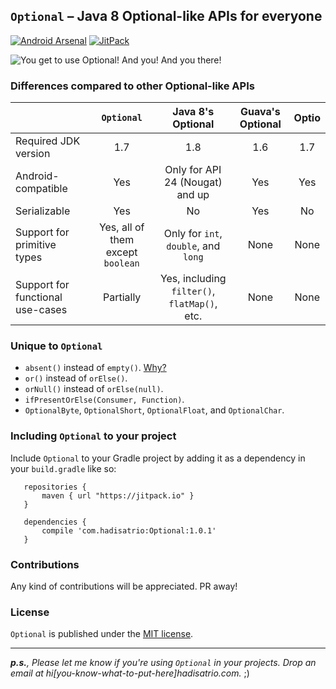 `Optional` – Java 8 Optional-like APIs for everyone
---

[![Android Arsenal][1]][2] [![JitPack][3]][4]

![You get to use Optional! And you! And you there!](https://i.imgflip.com/1g8eyz.jpg)


### Differences compared to other Optional-like APIs

|                                  |             `Optional`            |               Java 8's Optional              |  Guava's Optional  | Optio |
|----------------------------------|:---------------------------------:|:--------------------------------------------:|:------------------:|:-----:|
| Required JDK version             |                1.7                |                      1.8                     |         1.6        |  1.7  |
| Android-compatible               |                Yes                |        Only for API 24 (Nougat) and up       |         Yes        |  Yes  |
| Serializable                     |                Yes                |                       No                     |         Yes        |   No  |
| Support for primitive types      | Yes, all of them except `boolean` |     Only for `int`, `double`, and `long`     |        None        |  None |
| Support for functional use-cases |             Partially             | Yes, including `filter()`, `flatMap()`, etc. |        None        |  None |


### Unique to `Optional`

- `absent()` instead of `empty()`. [Why?](http://englishthesaurus.net/antonym/present)
- `or()` instead of `orElse()`.
- `orNull()` instead of `orElse(null)`.
- `ifPresentOrElse(Consumer, Function)`.
- `OptionalByte`, `OptionalShort`, `OptionalFloat`, and `OptionalChar`.



### Including `Optional` to your project

Include `Optional` to your Gradle project by adding it as a dependency in your `build.gradle` like so:

```
   repositories {
       maven { url "https://jitpack.io" }
   }
   
   dependencies {
       compile 'com.hadisatrio:Optional:1.0.1'
   }
```


### Contributions 

Any kind of contributions will be appreciated. PR away!


### License

`Optional` is published under the [MIT license](https://opensource.org/licenses/MIT).

---

_**p.s.**, Please let me know if you're using `Optional` in your projects. Drop an email at 
hi[you-know-what-to-put-here]hadisatrio.com._ ;)

[1]: https://img.shields.io/badge/Android%20Arsenal-Optional-brightgreen.svg?style=flat-square
[2]: https://android-arsenal.com/details/1/4906
[3]: https://jitpack.io/v/MrHadiSatrio/Optional.svg?style=flat-square
[4]: https://jitpack.io/#MrHadiSatrio/Optional